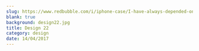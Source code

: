 ```yaml
---
slug: https://www.redbubble.com/i/iphone-case/I-have-always-depended-on-the-kindness-of-strangers-by-solo244/15012773.PM7U2
blank: true
background: design22.jpg
title: Design 22
category: design
date: 14/04/2017
---
```


